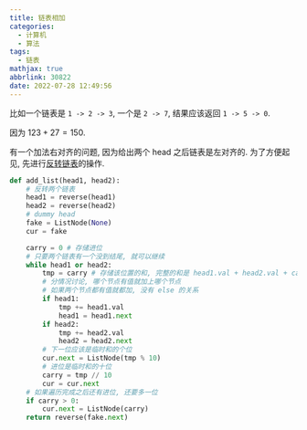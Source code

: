 ```yaml
---
title: 链表相加
categories:
  - 计算机
  - 算法
tags:
  - 链表
mathjax: true
abbrlink: 30822
date: 2022-07-28 12:49:56
---
```

比如一个链表是 `1 -> 2 -> 3`, 一个是 `2 -> 7`, 结果应该返回 `1 -> 5 -> 0`. 

因为 $123+27=150$.

<!--more-->

有一个加法右对齐的问题, 因为给出两个 head 之后链表是左对齐的. 为了方便起见, 先进行[反转链表](/posts/967/index.html)的操作.

```python
def add_list(head1, head2):
    # 反转两个链表
    head1 = reverse(head1)
    head2 = reverse(head2)
    # dummy head
    fake = ListNode(None)
    cur = fake

    carry = 0 # 存储进位
    # 只要两个链表有一个没到结尾, 就可以继续
    while head1 or head2: 
        tmp = carry # 存储该位置的和, 完整的和是 head1.val + head2.val + carry
        # 分情况讨论, 哪个节点有值就加上哪个节点
        # 如果两个节点都有值就都加, 没有 else 的关系
        if head1:
            tmp += head1.val
            head1 = head1.next
        if head2:
            tmp += head2.val
            head2 = head2.next
        # 下一位应该是临时和的个位
        cur.next = ListNode(tmp % 10)
        # 进位是临时和的十位
        carry = tmp // 10
        cur = cur.next
    # 如果遍历完成之后还有进位, 还要多一位
    if carry > 0:
        cur.next = ListNode(carry)
    return reverse(fake.next)
```